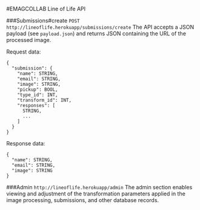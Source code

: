 #EMAGCOLLAB Line of Life API

###Submissions#create
`POST http://lineoflife.herokuapp/submissions/create`
The API accepts a JSON payload (see `payload.json`) and returns JSON containing the URL of the processed image.

Request data:

    {
      "submission": {
        "name": STRING,
        "email": STRING,
        "image": STRING,
        "pickup": BOOL,
        "type_id": INT,
        "transform_id": INT,
        "responses": [
          STRING,
          ...
        ]
      }
    }

Response data:

    {
      "name": STRING,
      "email": STRING,
      "image": STRING
    }

###Admin
`http://lineoflife.herokuapp/admin`
The admin section enables viewing and adjustment of the transformation parameters applied in the image processing, submissions, and other database records.